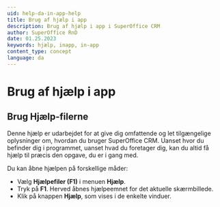 ```yaml
---
uid: help-da-in-app-help
title: Brug af hjælp i app
description: Brug af hjælp i app i SuperOffice CRM
author: SuperOffice RnD
date: 01.25.2023
keywords: hjælp, inapp, in-app
content_type: concept
language: da
---
```


# Brug af hjælp i app

## Brug Hjælp-filerne

Denne hjælp er udarbejdet for at give dig omfattende og let tilgængelige oplysninger om, hvordan du bruger SuperOffice CRM. Uanset hvor du befinder dig i programmet, uanset hvad du foretager dig, kan du altid få hjælp til præcis den opgave, du er i gang med.

Du kan åbne hjælpen på forskellige måder:

* Vælg **Hjælpefiler (F1)** i menuen **Hjælp**.
* Tryk på **F1**. Herved åbnes hjælpeemnet for det aktuelle skærmbillede.
* Klik på knappen **Hjælp**, som vises i de enkelte vinduer.
